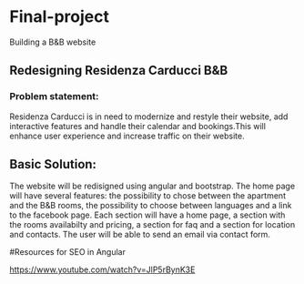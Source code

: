 # Final-project
Building a B&amp;B website

## Redesigning Residenza Carducci B&amp;B

### Problem statement:

Residenza Carducci is in need to modernize and restyle their website, add interactive features and handle their calendar and bookings.This will enhance user experience and increase traffic on their website. 

## Basic Solution:

The website will be redisigned using angular and bootstrap. The home page will have several features: the possibility to chose between the apartment and the B&B rooms, the possibility to choose between languages and a link to the facebook page.
Each section will have a home page, a section with the rooms availabilty and pricing, a section for faq and a section for location and contacts. The user will be able to send an email via contact form. 

#Resources for SEO in Angular 


https://www.youtube.com/watch?v=JlP5rBynK3E
